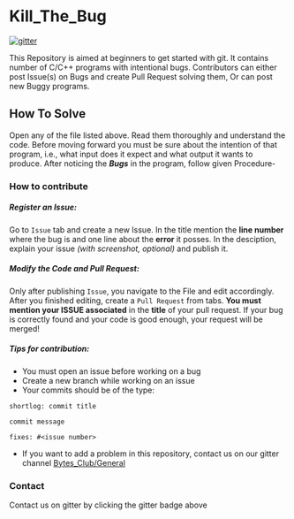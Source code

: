 # Kill_The_Bug

[![gitter](https://badges.gitter.im/gitterHQ/gitterHQ.github.io.svg)](https://gitter.im/Bytes_Club/General)

This Repository is aimed at beginners to get started with git. It contains number of C/C++ programs with intentional bugs. Contributors can either post Issue(s) on Bugs and create Pull Request solving them, Or can post new Buggy programs.

## How To Solve
Open any of the file listed above. Read them thoroughly and understand the code. Before moving forward you must be sure about the intention of that program, i.e., what input does it expect and what output it wants to produce. After noticing the _**Bugs**_ in the program, follow given Procedure-

### How to contribute

##### Register an Issue:

Go to `Issue` tab and create a new Issue. In the title mention the **line number** where the bug is and one line about the **error** it posses. In the desciption, explain your issue *(with screenshot, optional)* and publish it.

##### Modify the Code and Pull Request:

Only after publishing `Issue`, you navigate to the File and edit accordingly. After you finished editing, create a `Pull Request` from tabs. **You must mention your ISSUE associated** in the **title** of your pull request. If your bug is correctly found and your code is good enough, your request will be merged!

##### Tips for contribution:

* You must open an issue before working on a bug
* Create a new branch while working on an issue
* Your commits should be of the type: 

```
shortlog: commit title

commit message

fixes: #<issue number>
```

* If you want to add a problem in this repository, contact us on our gitter channel [Bytes_Club/General](https://gitter.im/Bytes_Club/General)

### Contact

Contact us on gitter by clicking the gitter badge above
